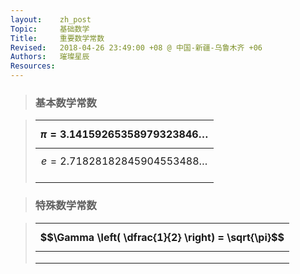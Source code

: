 ```yaml
---
layout:    zh_post
Topic:     基础数学
Title:     重要数学常数
Revised:   2018-04-26 23:49:00 +08 @ 中国-新疆-乌鲁木齐 +06
Authors:   璀璨星辰
Resources:
---
```


> ### 基本数学常数

> | $$\pi = 3.14159265358979323846 \ldots$$ |
> | :-------------------------------------- |
> | $$e = 2.71828182845904553488 \ldots$$   |
> |                                         |
> |                                         |

> ### 特殊数学常数

> | $$\Gamma \left( \dfrac{1}{2} \right) = \sqrt{\pi}$$ |
> | :-------------------------------------------------- |
> |                                                     |
> |                                                     |
> |                                                     |